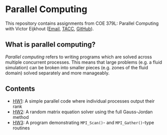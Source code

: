 # Parallel Computing

This repository contains assignments from COE 379L: Parallel Computing with Victor Eijkhout ([Email](mailto:eijkhout@tacc.utexas.edu), [TACC](https://tacc.utexas.edu/about/staff-directory/victor-eijkhout/), [GitHub](https://github.com/VictorEijkhout)).

## What is parallel computing?

*Parallel computing* refers to writing programs which are solved across multiple concurrent processes. This means that large problems (e.g. a fluid simulation) can be broken into smaller pieces (e.g. zones of the fluid domain) solved separately and more manageably.

## Contents

- [HW1](/HW1): A simple parallel code where individual processes output their rank
- [HW2](/HW2): A random matrix equation solver using the full Gauss-Jordan method
- [HW3](/HW3): A program demonstrating `MPI_Scan()`- and `MPI_Gather()`-type routines 
